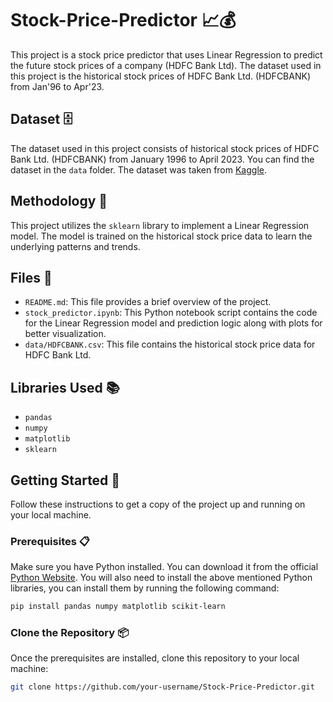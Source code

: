 # Stock-Price-Predictor 📈💰

This project is a stock price predictor that uses Linear Regression to predict the future stock prices of a company (HDFC Bank Ltd). The dataset used in this project is the historical stock prices of HDFC Bank Ltd. (HDFCBANK) from Jan'96 to Apr'23.

## Dataset 🗄️

The dataset used in this project consists of historical stock prices of HDFC Bank Ltd. (HDFCBANK) from January 1996 to April 2023. You can find the dataset in the `data` folder. The dataset was taken from <a href="https://www.kaggle.com/datasets/gianetan/hdfc-bank-stock-market-data-jan-96july-22" target="_blank">Kaggle</a>.

## Methodology 🧮

This project utilizes the `sklearn` library to implement a Linear Regression model. The model is trained on the historical stock price data to learn the underlying patterns and trends.

## Files 📁

- `README.md`: This file provides a brief overview of the project.
- `stock_predictor.ipynb`: This Python notebook script contains the code for the Linear Regression model and prediction logic along with plots for better visualization.
- `data/HDFCBANK.csv`: This file contains the historical stock price data for HDFC Bank Ltd.

## Libraries Used 📚

- `pandas`
- `numpy`
- `matplotlib`
- `sklearn`

## Getting Started 🚀

Follow these instructions to get a copy of the project up and running on your local machine.

### Prerequisites 📋

Make sure you have Python installed. You can download it from the official <a href="https://www.python.org/downloads/" target="_blank">Python Website</a>. You will also need to install the above mentioned Python libraries, you can install them by running the following command:

```bash
pip install pandas numpy matplotlib scikit-learn
```

### Clone the Repository 📦

Once the prerequisites are installed, clone this repository to your local machine:

```bash
git clone https://github.com/your-username/Stock-Price-Predictor.git
```
